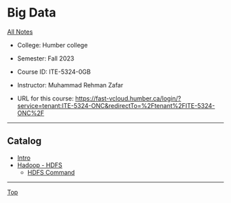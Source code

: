 # Big Data

[All Notes](../../index.md)

- College: Humber college
- Semester: Fall 2023
- Course ID: ITE-5324-0GB
- Instructor: Muhammad Rehman Zafar

- URL for this course:
  https://fast-vcloud.humber.ca/login/?service=tenant:ITE-5324-ONC&redirectTo=%2Ftenant%2FITE-5324-ONC%2F

---

## Catalog

- [Intro](./intro.md)
- [Hadoop - HDFS](./haddop.md)
  - [HDFS Command](./hdfs_command.md)

---

[Top](#project-management)
